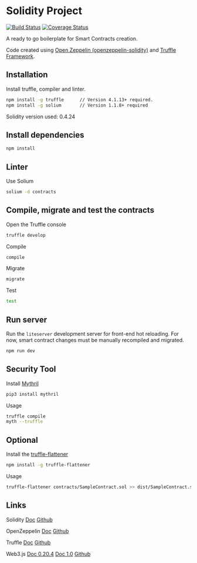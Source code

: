 # Solidity Project

[![Build Status](https://travis-ci.org/paneedesign/smart-contract-box.svg?branch=master)](https://travis-ci.org/paneedesign/smart-contract-box) 
[![Coverage Status](https://coveralls.io/repos/github/paneedesign/smart-contract-box/badge.svg)](https://coveralls.io/github/paneedesign/smart-contract-box)


A ready to go boilerplate for Smart Contracts creation.
 

Code created using [Open Zeppelin (openzeppelin-solidity)](https://github.com/OpenZeppelin/openzeppelin-solidity) and [Truffle Framework](https://github.com/trufflesuite/truffle).

 
 
## Installation


Install truffle, compiler and linter.

```bash
npm install -g truffle      // Version 4.1.13+ required.
npm install -g solium       // Version 1.1.8+ required
```

Solidity version used: 0.4.24



## Install dependencies


```bash
npm install
```



## Linter


Use Solium

```bash
solium -d contracts
```



## Compile, migrate and test the contracts
 

Open the Truffle console

```bash
truffle develop
```

Compile 

```bash
compile 
```

Migrate

```bash
migrate
```

Test

```bash
test
```



## Run server


Run the `liteserver` development server for front-end hot reloading. For now, smart contract changes must be manually recompiled and migrated.

```bash
npm run dev
```



## Security Tool


Install [Mythril](https://github.com/ConsenSys/mythril)

```bash
pip3 install mythril
```


Usage 

```bash
truffle compile
myth --truffle
```



## Optional


Install the [truffle-flattener](https://github.com/alcuadrado/truffle-flattener)

```bash
npm install -g truffle-flattener
```
 
 
Usage 

```bash
truffle-flattener contracts/SampleContract.sol >> dist/SampleContract.sol
```
 
 
 
## Links

Solidity [Doc](https://solidity.readthedocs.io) [Github](https://solidity.readthedocs.io)

OpenZeppelin [Doc](https://openzeppelin.org/api/docs/open-zeppelin.html) [Github](https://github.com/OpenZeppelin)

Truffle [Doc](http://truffleframework.com/docs) [Github](https://github.com/trufflesuite/truffle)

Web3.js [Doc 0.20.4](https://github.com/ethereum/wiki/wiki/JavaScript-API) [Doc 1.0](http://web3js.readthedocs.io/en/1.0) [Github](https://github.com/ethereum/web3.js)
